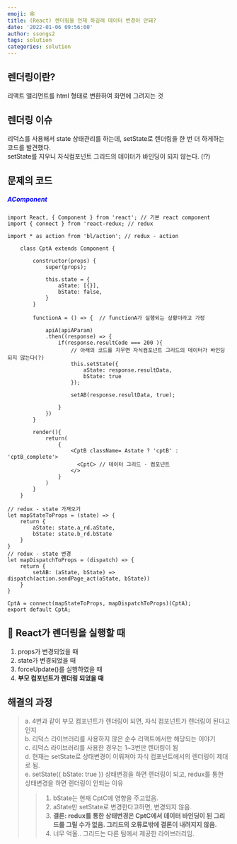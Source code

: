 ```yaml
---
emoji: 🕸
title: (React) 렌더링을 언제 하길래 데이터 변경이 안돼?
date: '2022-01-06 09:56:00'
author: ssongs2
tags: solution
categories: solution
---
```


## 렌더링이란?  
리액트 앨리먼트를 html 형태로 변환하여 화면에 그려지는 것  

## 렌더링 이슈  
리덕스를 사용해서 state 상태관리를 하는데, setState로 렌더링을 한 번 더 하게하는 코드를 발견했다.  
setState를 지우니 자식컴포넌트 그리드의 데이터가 바인딩이 되지 않는다. (!?)

## 문제의 코드  

##### <span style="color:blue">AComponent</span>
```
import React, { Component } from 'react'; // 기본 react component
import { connect } from 'react-redux; // redux

import * as action from 'bl/action'; // redux - action

    class CptA extends Component {

        constructor(props) {
            super(props);

            this.state = { 
                aState: [{}],
                bState: false,
            }
        }

        functionA = () => {  // functionA가 실행되는 상황이라고 가정

            apiA(apiAParam)
            .then((response) => {
                if(response.resultCode === 200 ){
                    // 아래의 코드를 지우면 자식컴포넌트 그리드의 데이터가 바인딩 되지 않는다(?)
                    this.setState({
                        aState: response.resultData,
                        bState: true
                    });

                    setAB(response.resultData, true);

                }
            })
        } 

        render(){
            return(
                {
                    <CptB className= Astate ? 'cptB' : 'cptB_complete'>
                      <CptC> // 데이터 그리드 - 컴포넌트  
                    </> 
                }
            )
        }
    }

// redux - state 가져오기
let mapStateToProps = (state) => {
    return {
        aState: state.a_rd.aState,
        bState: state.b_rd.bState
    }
}
// redux - state 변경
let mapDispatchToProps = (dispatch) => {
    return {
        setAB: (aState, bState) => dispatch(action.sendPage_act(aState, bState))
    }
}

CptA = connect(mapStateToProps, mapDispatchToProps)(CptA);
export default CptA;

```  

## 🥊 React가 렌더링을 실행할 때  
1. props가 변경되었을 때  
2. state가 변경되었을 때  
3. forceUpdate()를 실행하였을 때  
4. **부모 컴포넌트가 렌더링 되었을 때**  
  
  
## 해결의 과정

> a. 4번과 같이 부모 컴포넌트가 렌더링이 되면, 자식 컴포넌트가 렌더링이 된다고 인지   
 b. 리덕스 라이브러리를 사용하지 않은 순수 리액트에서만 해당되는 이야기  
 c. 리덕스 라이브러리를 사용한 경우는 1~3번만 렌더링이 됨  
 d. 현재는 setState로 상태변경이 이뤄져야 자식 컴포넌트에서의 렌더링이 제대로 됨.  
 e. setState({ bState: true }) 상태변경을 하면 렌더링이 되고, redux를 통한 상태변경을 하면 렌더링이 안되는 이유  
>> 1. bState는 현재 CptC에 영향을 주고있음.  
>> 2. aState만 setState로 변경한다고하면, 변경되지 않음.
>> 3. **결론: redux를 통한 상태변경은 CptC에서 데이터 바인딩이 된 그리드를 그릴 수가 없음. 그리드의 오류로밖에 결론이 내려지지 않음.**  
>> 4. 너무 억울.. 그리드는 다른 팀에서 제공한 라이브러리임.

```toc
```





